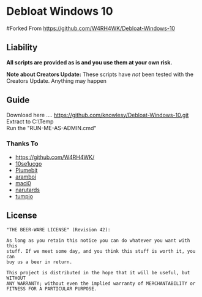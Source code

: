 # Debloat Windows 10

#Forked From https://github.com/W4RH4WK/Debloat-Windows-10

## Liability

**All scripts are provided as is and you use them at your own risk.**

**Note about Creators Update:** These scripts have *not* been tested with the
Creators Update. Anything may happen


## Guide
Download here .... https://github.com/knowlesy/Debloat-Windows-10.git
Extract to C:\Temp\
Run the "RUN-ME-AS-ADMIN.cmd"



### Thanks To
- https://github.com/W4RH4WK/
- [10se1ucgo](https://github.com/10se1ucgo)
- [Plumebit](https://github.com/Plumebit)
- [aramboi](https://github.com/aramboi)
- [maci0](https://github.com/maci0)
- [narutards](https://github.com/narutards)
- [tumpio](https://github.com/tumpio)

## License

    "THE BEER-WARE LICENSE" (Revision 42):

    As long as you retain this notice you can do whatever you want with this
    stuff. If we meet some day, and you think this stuff is worth it, you can
    buy us a beer in return.

    This project is distributed in the hope that it will be useful, but WITHOUT
    ANY WARRANTY; without even the implied warranty of MERCHANTABILITY or
    FITNESS FOR A PARTICULAR PURPOSE.
